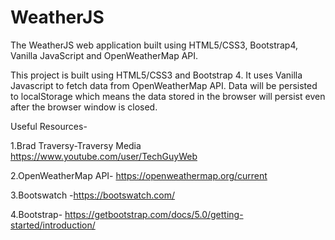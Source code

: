 # WeatherJS
The WeatherJS web application built using HTML5/CSS3, Bootstrap4, Vanilla JavaScript and OpenWeatherMap API.

This project is built using HTML5/CSS3 and Bootstrap 4. It uses Vanilla Javascript to fetch data from OpenWeatherMap API. Data will be persisted to localStorage which means the data stored in the browser will persist even after the browser window is closed.

Useful Resources-

1.Brad Traversy-Traversy Media https://www.youtube.com/user/TechGuyWeb

2.OpenWeatherMap API- https://openweathermap.org/current

3.Bootswatch -https://bootswatch.com/

4.Bootstrap- https://getbootstrap.com/docs/5.0/getting-started/introduction/

